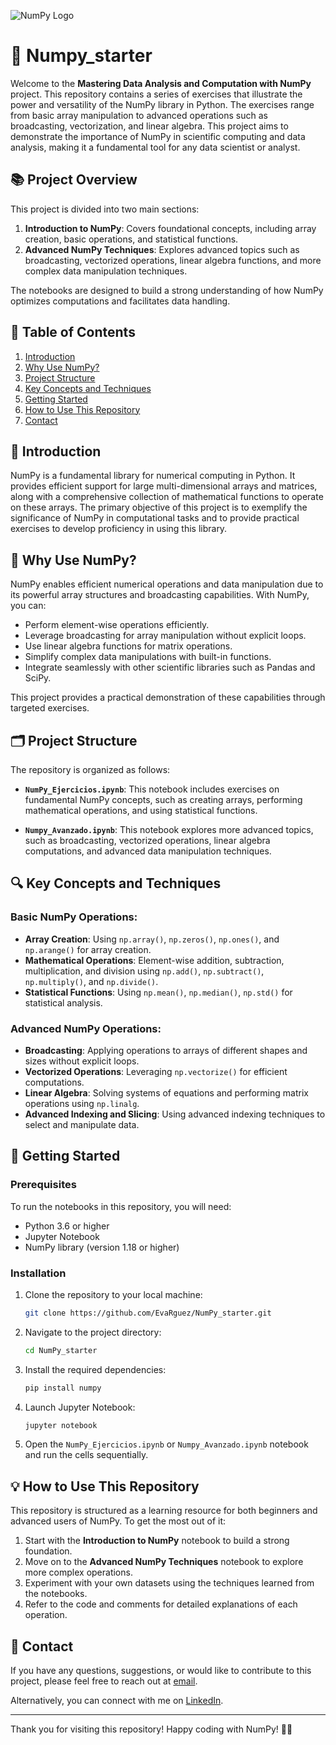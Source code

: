  ![NumPy Logo](https://upload.wikimedia.org/wikipedia/commons/thumb/3/31/NumPy_logo_2020.svg/512px-NumPy_logo_2020.svg.png?20200723114325)

# 🧮 Numpy_starter

Welcome to the **Mastering Data Analysis and Computation with NumPy** project. This repository contains a series of exercises that illustrate the power and versatility of the NumPy library in Python. The exercises range from basic array manipulation to advanced operations such as broadcasting, vectorization, and linear algebra. This project aims to demonstrate the importance of NumPy in scientific computing and data analysis, making it a fundamental tool for any data scientist or analyst.

## 📚 Project Overview

This project is divided into two main sections:

1. **Introduction to NumPy**: Covers foundational concepts, including array creation, basic operations, and statistical functions.
2. **Advanced NumPy Techniques**: Explores advanced topics such as broadcasting, vectorized operations, linear algebra functions, and more complex data manipulation techniques.

The notebooks are designed to build a strong understanding of how NumPy optimizes computations and facilitates data handling.

## 📝 Table of Contents

1. [Introduction](#introduction)
2. [Why Use NumPy?](#why-use-numpy)
3. [Project Structure](#project-structure)
4. [Key Concepts and Techniques](#key-concepts-and-techniques)
5. [Getting Started](#getting-started)
6. [How to Use This Repository](#how-to-use-this-repository)
7. [Contact](#contact)

## 📌 Introduction

NumPy is a fundamental library for numerical computing in Python. It provides efficient support for large multi-dimensional arrays and matrices, along with a comprehensive collection of mathematical functions to operate on these arrays. The primary objective of this project is to exemplify the significance of NumPy in computational tasks and to provide practical exercises to develop proficiency in using this library.

## 🤔 Why Use NumPy?

NumPy enables efficient numerical operations and data manipulation due to its powerful array structures and broadcasting capabilities. With NumPy, you can:

- Perform element-wise operations efficiently.
- Leverage broadcasting for array manipulation without explicit loops.
- Use linear algebra functions for matrix operations.
- Simplify complex data manipulations with built-in functions.
- Integrate seamlessly with other scientific libraries such as Pandas and SciPy.

This project provides a practical demonstration of these capabilities through targeted exercises.

## 🗂️ Project Structure

The repository is organized as follows:

- **`NumPy_Ejercicios.ipynb`**: This notebook includes exercises on fundamental NumPy concepts, such as creating arrays, performing mathematical operations, and using statistical functions.
  
- **`Numpy_Avanzado.ipynb`**: This notebook explores more advanced topics, such as broadcasting, vectorized operations, linear algebra computations, and advanced data manipulation techniques.

## 🔍 Key Concepts and Techniques

### **Basic NumPy Operations:**

- **Array Creation**: Using `np.array()`, `np.zeros()`, `np.ones()`, and `np.arange()` for array creation.
- **Mathematical Operations**: Element-wise addition, subtraction, multiplication, and division using `np.add()`, `np.subtract()`, `np.multiply()`, and `np.divide()`.
- **Statistical Functions**: Using `np.mean()`, `np.median()`, `np.std()` for statistical analysis.

### **Advanced NumPy Operations:**

- **Broadcasting**: Applying operations to arrays of different shapes and sizes without explicit loops.
- **Vectorized Operations**: Leveraging `np.vectorize()` for efficient computations.
- **Linear Algebra**: Solving systems of equations and performing matrix operations using `np.linalg`.
- **Advanced Indexing and Slicing**: Using advanced indexing techniques to select and manipulate data.

## 🚀 Getting Started

### Prerequisites

To run the notebooks in this repository, you will need:

- Python 3.6 or higher
- Jupyter Notebook
- NumPy library (version 1.18 or higher)

### Installation

1. Clone the repository to your local machine:

   ```bash
   git clone https://github.com/EvaRguez/NumPy_starter.git
   ```

2. Navigate to the project directory:

   ```bash
   cd NumPy_starter
   ```

3. Install the required dependencies:

   ```bash
   pip install numpy
   ```

4. Launch Jupyter Notebook:

   ```bash
   jupyter notebook
   ```

5. Open the `NumPy_Ejercicios.ipynb` or `Numpy_Avanzado.ipynb` notebook and run the cells sequentially.

## 💡 How to Use This Repository

This repository is structured as a learning resource for both beginners and advanced users of NumPy. To get the most out of it:

1. Start with the **Introduction to NumPy** notebook to build a strong foundation.
2. Move on to the **Advanced NumPy Techniques** notebook to explore more complex operations.
3. Experiment with your own datasets using the techniques learned from the notebooks.
4. Refer to the code and comments for detailed explanations of each operation.

## 📧 Contact

If you have any questions, suggestions, or would like to contribute to this project, please feel free to reach out at [email](evarodriguezceballos@gmail.com).

Alternatively, you can connect with me on [LinkedIn](https://www.linkedin.com/in/eva-rodriguez-ceballos-/).

---

Thank you for visiting this repository! Happy coding with NumPy! 🧮🚀

